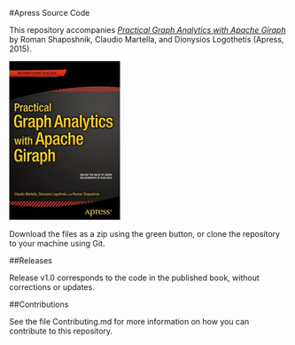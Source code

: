 #Apress Source Code

This repository accompanies [*Practical Graph Analytics with Apache Giraph*](http://www.apress.com/9781484212523) by Roman Shaposhnik, Claudio Martella, and Dionysios Logothetis (Apress, 2015).

![Cover image](9781484212523.jpg)

Download the files as a zip using the green button, or clone the repository to your machine using Git.

##Releases

Release v1.0 corresponds to the code in the published book, without corrections or updates.

##Contributions

See the file Contributing.md for more information on how you can contribute to this repository.
